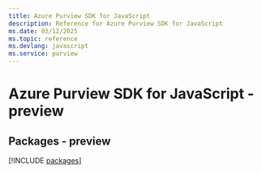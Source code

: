 ```yaml
---
title: Azure Purview SDK for JavaScript
description: Reference for Azure Purview SDK for JavaScript
ms.date: 03/12/2025
ms.topic: reference
ms.devlang: javascript
ms.service: purview
---
```

# Azure Purview SDK for JavaScript - preview
## Packages - preview
[!INCLUDE [packages](purview-index.md)]